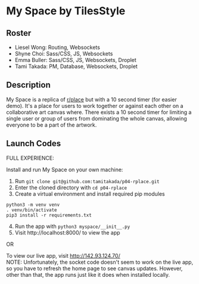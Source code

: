 # My Space by TilesStyle

## Roster
- Liesel Wong: Routing, Websockets  
- Shyne Choi: Sass/CSS, JS, Websockets  
- Emma Buller: Sass/CSS, JS, Websockets, Droplet  
- Tami Takada: PM, Database, Websockets, Droplet  

## Description
My Space is a replica of [r/place](https://www.reddit.com/r/place/) but with a 10 second timer (for easier demo). It's a place for users to work together or against each other on a collaborative art canvas where. There exists a 10 second timer for limiting a single user or group of users from dominating the whole canvas, allowing everyone to be a part of the artwork.

## Launch Codes
FULL EXPERIENCE:  

Install and run My Space on your own machine:

1. Run `git clone git@github.com:tamitakada/p04-rplace.git`
2. Enter the cloned directory with `cd p04-rplace`
3. Create a virtual environment and install required pip modules
```
python3 -m venv venv
. venv/bin/activate
pip3 install -r requirements.txt
```
4. Run the app with `python3 myspace/__init__.py`
5. Visit http://localhost:8000/ to view the app

OR  

To view our live app, visit http://142.93.124.70/  
NOTE: Unfortunately, the socket code doesn't seem to work on the live app, so you have to refresh the home page to see canvas updates. However, other than that, the app runs just like it does when installed locally.
